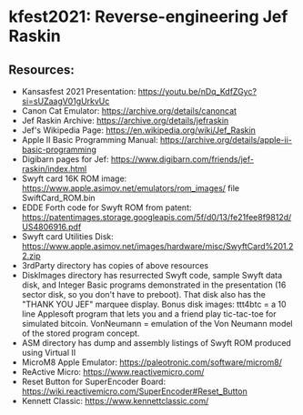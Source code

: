 # kfest2021: Reverse-engineering Jef Raskin

## Resources:
- Kansasfest 2021 Presentation: https://youtu.be/nDq_KdfZGyc?si=sUZaagV01gUrkvUc
- Canon Cat Emulator: https://archive.org/details/canoncat
- Jef Raskin Archive: https://archive.org/details/jefraskin
- Jef's Wikipedia Page: https://en.wikipedia.org/wiki/Jef_Raskin
- Apple II Basic Programming Manual: https://archive.org/details/apple-ii-basic-programming
- Digibarn pages for Jef: https://www.digibarn.com/friends/jef-raskin/index.html
- Swyft card 16K ROM image: https://www.apple.asimov.net/emulators/rom_images/ file SwiftCard_ROM.bin
- EDDE Forth code for Swyft ROM from patent: https://patentimages.storage.googleapis.com/5f/d0/13/fe21fee8f9812d/US4806916.pdf
- Swyft card Utilities Disk: https://www.apple.asimov.net/images/hardware/misc/SwyftCard%201.22.zip
- 3rdParty directory has copies of above resources
- DiskImages directory has resurrected Swyft code, sample Swyft data disk, and Integer Basic programs demonstrated in the presentation (16 sector disk, so you don't have to preboot).  That disk also has the "THANK YOU JEF" marquee display.  Bonus disk images: ttt4btc = a 10 line Applesoft program that lets you and a friend play tic-tac-toe for simulated bitcoin.  VonNeumann = emulation of the Von Neumann model of the stored program concept.
- ASM directory has dump and assembly listings of Swyft ROM produced using Virtual II
- MicroM8 Apple Emulator: https://paleotronic.com/software/microm8/
- ReActive Micro: https://www.reactivemicro.com/
- Reset Button for SuperEncoder Board: https://wiki.reactivemicro.com/SuperEncoder#Reset_Button
- Kennett Classic: https://www.kennettclassic.com/
